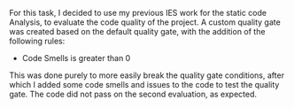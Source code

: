 For this task, I decided to use my previous IES work for the static code Analysis, to evaluate the code quality of the project. A custom quality gate was created based on the default quality gate, with the addition of the following rules:
- Code Smells is greater than 0

This was done purely to more easily break the quality gate conditions, after which I added some code smells and issues to the code to test the quality gate. The code did not pass on the second evaluation, as expected.